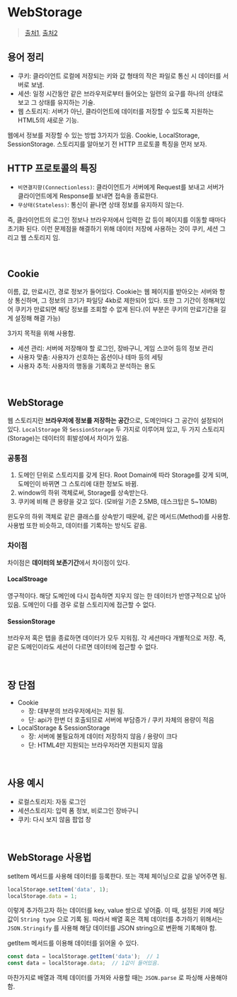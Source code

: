 # WebStorage

> [출처1](https://velog.io/@j901207/WebStorage), [출처2](https://velog.io/@hellozin/%EC%BF%A0%ED%82%A4-%EC%84%B8%EC%85%98-%EA%B7%B8%EB%A6%AC%EA%B3%A0-%EC%9B%B9-%EC%8A%A4%ED%86%A0%EB%A6%AC%EC%A7%80)

## 용어 정리

- 쿠키: 클라이언트 로컬에 저장되는 키와 값 형태의 작은 파일로 통신 시 데이터를 서버로 보냄.
- 세션: 일정 시간동안 같은 브라우저로부터 들어오는 일련의 요구를 하나의 상태로 보고 그 상태를 유지하는 기술.
- 웹 스토리지: 서버가 아닌, 클라이언트에 데이터를 저장할 수 있도록 지원하는 HTML5의 새로운 기능.

웹에서 정보를 저장할 수 있는 방법 3가지가 있음. Cookie, LocalStorage, SessionStorage. 스토리지를 알아보기 전 HTTP 프로토콜 특징을 먼저 보자.

## HTTP 프로토콜의 특징

- `비연결지향(Connectionless)`: 클라이언트가 서버에게 Request를 보내고 서버가 클라이언트에게 Response를 보내면 접속을 종료한다.
- `무상태(Stateless)`: 통신이 끝나면 상태 정보를 유지하지 않는다.

즉, 클라이언트의 로그인 정보나 브라우저에서 입력한 값 등이 페이지를 이동할 때마다 초기화 된다. 이런 문제점을 해결하기 위해 데이터 저장에 사용하는 것이 쿠키, 세션 그리고 웹 스토리지 임.

<br/>

## Cookie

이름, 값, 만료시간, 경로 정보가 들어있다. Cookie는 웹 페이지를 받아오는 서버와 항상 통신하며, 그 정보의 크기가 파일당 4kb로 제한되어 있다. 또한 그 기간이 정해져있어 쿠키가 만료되면 해당 정보를 조회할 수 없게 된다.(이 부분은 쿠키의 만료기간을 길게 설정해 해결 가능)

3가지 목적을 위해 사용함.

- 세션 관리: 서버에 저장해야 할 로그인, 장바구니, 게임 스코어 등의 정보 관리
- 사용자 맞춤: 사용자가 선호하는 옵션이나 테마 등의 세팅
- 사용자 추적: 사용자의 행동을 기록하고 분석하는 용도

<br/>

## WebStorage

웹 스토리지란 **브라우저에 정보를 저장하는 공간**으로, 도메인마다 그 공간이 설정되어 있다. `LocalStorage` 와 `SessionStorage` 두 가지로 이루어져 있고, 두 가지 스토리지(Storage)는 데이터의 휘발성에서 차이가 있음.

### 공통점

1. 도메인 단위로 스토리지를 갖게 된다. Root Domain에 따라 Storage를 갖게 되며, 도메인이 바뀌면 그 스토리에 대한 정보도 바뀜.
2. window의 하위 객체로써, Storage를 상속받는다.
3. 쿠키에 비해 큰 용량을 갖고 있다. (모바일 기준 2.5MB, 데스크탑은 5~10MB)

윈도우의 하위 객체로 같은 클래스를 상속받기 때문에, 같은 메서드(Method)를 사용함. 사용법 또한 비슷하고, 데이터를 기록하는 방식도 같음.

### 차이점

차이점은 **데이터의 보존기간**에서 차이점이 있다.

#### LocalStroage

영구적이다. 해당 도메인에 다시 접속하면 지우지 않는 한 데이터가 반영구적으로 남아있음. 도메인이 다를 경우 로컬 스토리지에 접근할 수 없다.

#### SessionStorage

브라우저 혹은 탭을 종료하면 데이터가 모두 지워짐. 각 세션마다 개별적으로 저장. 즉, 같은 도메인이라도 세션이 다르면 데이터에 접근할 수 없다.

<br/>

## 장 단점

- Cookie
  - 장: 대부분의 브라우저에서는 지원 됨.
  - 단: api가 한번 더 호출되므로 서버에 부담증가 / 쿠키 자체의 용량이 적음
- LocalStorage & SessionStorage
  - 장: 서버에 불필요하게 데이터 저장하지 않음 / 용량이 크다
  - 단: HTML4만 지원되는 브라우저라면 지원되지 않음

<br/>

## 사용 예시

- 로컬스토리지: 자동 로그인
- 세션스토리지: 입력 폼 정보, 비로그인 장바구니
- 쿠키: 다시 보지 않음 팝업 창

<br/>

## WebStorage 사용법

setItem 메서드를 사용해 데이터를 등록한다. 또는 객체 체이닝으로 값을 넣어주면 됨.

```js
localStorage.setItem('data', 1);
localStorage.data = 1;
```

이렇게 추가하고자 하는 데이터를 key, value 쌍으로 넣어줌. 이 때, 설정된 키에 해당 값이 `String type` 으로 기록 됨. 따라서 배열 혹은 객체 데이터를 추가하기 위해서는 `JSON.Stringify` 를 사용해 해당 데이터를 JSON string으로 변환해 기록해야 함.

getItem 메서드를 이용해 데이터를 읽어올 수 있다.

```js
const data = localStorage.getItem('data');  // 1
const data = localStorage.data;  // 1값이 들어있음.
```

마찬가지로 배열과 객체 데이터를 가져와 사용할 때는 `JSON.parse` 로 파싱해 사용해야 함.
